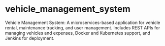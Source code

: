 # vehicle_management_system
Vehicle Management System: A microservices-based application for vehicle rental, maintenance tracking, and user management. Includes REST APIs for managing vehicles and expenses, Docker and Kubernetes support, and Jenkins for deployment.
